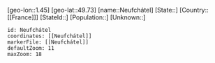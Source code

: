 ﻿---
location: [49.73,1.45]
mapzoom: [7,12] 
mapmarker: city 
type: City
tags:
- geo/City


SpocWebEntityId: 32821
isDeleted: false
confidential: public

---
[geo-lon::1.45]
[geo-lat::49.73]
[name::Neufchátel]
[State::]
[Country::[[France]]]
[StateId::]
[Population::]
[Unknown::]


```leaflet
id: Neufchátel
coordinates: [[Neufchátel]]
markerFile: [[Neufchátel]]
defaultZoom: 11 
maxZoom: 18
```
